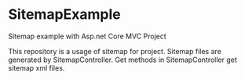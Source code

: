 # SitemapExample
Sitemap example with Asp.net Core MVC Project

This repository is a usage of sitemap for project. Sitemap files are generated by SitemapController. Get methods in SitemapController get sitemap xml files.
